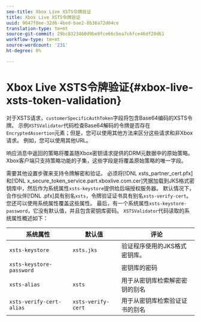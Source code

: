 ```yaml
---
seo-title: Xbox Live XSTS令牌验证
title: Xbox Live XSTS令牌验证
uuid: 9647f8ee-32d6-4bed-bae2-8b36a72d04ce
translation-type: tm+mt
source-git-commit: 29bc8323460d9be0fce66cbea7c6fce46df20d61
workflow-type: tm+mt
source-wordcount: '231'
ht-degree: 0%

---
```



# Xbox Live XSTS令牌验证{#xbox-live-xsts-token-validation}

对于XSTS请求，`customerSpecificAuthToken`字段将包含Base64编码的XSTS令牌。 示例`XSTSValidator`代码检查Base64解码的令牌是否存在`EncryptedAssertion`元素；但是，您可以使用其他方法来区分这些请求和非Xbox请求。 例如，您可以使用其他URL。

响应消息中返回的策略将覆盖随Xbox密钥请求提供的DRM元数据中的原始策略。 Xbox客户端只支持策略功能的子集，这些字段是将覆盖原始策略的唯一字段。

需要其他设置步骤来支持令牌解密和验证。 必须将[!DNL xsts_partner_cert.pfx]和[!DNL x_secure_token_service.part.xboxlive.com.cer]凭据加载到JKS格式密钥库中，然后作为系统属性`xsts-keystore`提供给后端授权服务器。 默认情况下，合作伙伴[!DNL .pfx]具有别名`xsts`，令牌验证证书具有别名`xsts-verify-cert`。 您还可以使用系统属性覆盖这些属性。 最后，有一个系统属性`xsts-keystore-password`，它没有默认值，并且包含密钥库密码。 `XSTSValidator`代码读取的系统属性概述如下：

| 系统属性 | 默认值 | 评论 |
|---|---|---|
| `xsts-keystore` | `xsts.jks` | 验证程序使用的JKS格式密钥库。 |
| `xsts-keystore-password` |  | 密钥库的密码 |
| `xsts-alias` | `xsts` | 用于从密钥库检索解密密钥的别名 |
| `xsts-verify-cert-alias` | `xsts-verify-cert` | 用于从密钥库检索验证证书的别名 |

